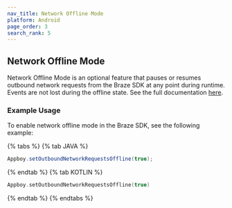 ```yaml
---
nav_title: Network Offline Mode
platform: Android
page_order: 3
search_rank: 5
---
```

## Network Offline Mode

Network Offline Mode is an optional feature that pauses or resumes outbound network requests from the Braze SDK at any point during runtime. Events are not lost during the offline state. See the full documentation [here][1].

### Example Usage

To enable network offline mode in the Braze SDK, see the following example:

{% tabs %}
{% tab JAVA %}

```java
Appboy.setOutboundNetworkRequestsOffline(true);
```

{% endtab %}
{% tab KOTLIN %}

```kotlin
Appboy.setOutboundNetworkRequestsOffline(true)
```

{% endtab %}
{% endtabs %}

[1]: https://appboy.github.io/appboy-android-sdk/javadocs/com/appboy/Appboy.html#setOutboundNetworkRequestsOffline-boolean-
